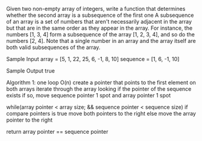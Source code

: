 Given two non-empty array of integers, write a function that determines whether the second array is a 
subsequence of the first one
A subsequence of an array is a set of numbers that aren't necessarily adjacent in the array but that 
are in the same order as they appear in the array. For instance, the numbers [1, 3, 4] 
form a subsequence of the array [1, 2, 3, 4], and so do the numbers [2, 4]. Note that a single 
number in an array and the array itself are both valid subsequences of the array.

Sample Input
array = [5, 1, 22, 25, 6, -1, 8, 10]
sequence = [1, 6, -1, 10]

Sample Output
true

Algorithm 1: one loop
O(n)
create a pointer that points to the first element on both arrays
iterate through the array looking if the pointer of the sequence exists
if so, move sequence pointer 1 spot and array pointer 1 spot

while(array pointer < array size; && sequence pointer < sequence size)
    if compare pointers is true
        move both pointers to the right
    else
        move the array pointer to the right

return array pointer == sequence pointer

